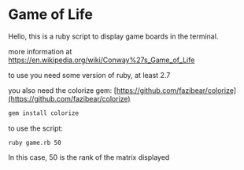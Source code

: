 # Game of Life

Hello, this is a ruby script to display game boards in the terminal.

more information at https://en.wikipedia.org/wiki/Conway%27s_Game_of_Life

to use you need some version of ruby, at least 2.7

you also need the colorize gem:
[https://github.com/fazibear/colorize](https://github.com/fazibear/colorize)

```ruby
gem install colorize
```

to use the script:

    ruby game.rb 50
  
  In this case, 50 is the rank of the matrix displayed

